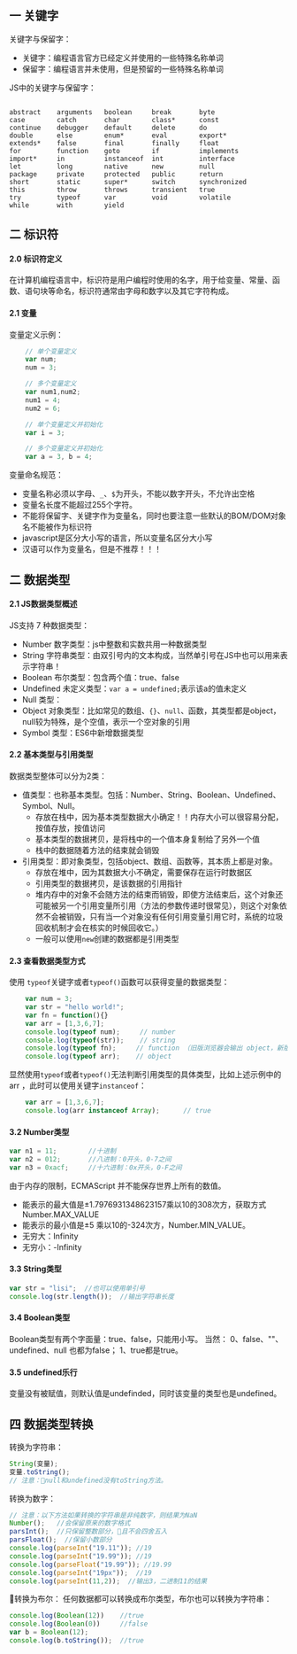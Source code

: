 ## 一 关键字

关键字与保留字：
- 关键字：编程语言官方已经定义并使用的一些特殊名称单词
- 保留字：编程语言并未使用，但是预留的一些特殊名称单词

JS中的关键字与保留字：
```

abstract	arguments	boolean	    break	    byte
case	    catch	    char	    class*	    const
continue	debugger	default	    delete	    do
double	    else	    enum*	    eval	    export*
extends*	false	    final	    finally	    float
for	        function	goto	    if	        implements
import*	    in	        instanceof	int	        interface
let	        long	    native	    new	        null
package	    private	    protected	public	    return
short	    static	    super*	    switch	    synchronized
this	    throw	    throws	    transient	true
try	        typeof	    var	        void	    volatile
while	    with	    yield
```

## 二 标识符

#### 2.0 标识符定义

在计算机编程语言中，标识符是用户编程时使用的名字，用于给变量、常量、函数、语句块等命名，标识符通常由字母和数字以及其它字符构成。

#### 2.1 变量

变量定义示例：
```js
    // 单个变量定义
    var num;
    num = 3;

    // 多个变量定义
    var num1,num2;
    num1 = 4;
    num2 = 6;

    // 单个变量定义并初始化
    var i = 3;

    // 多个变量定义并初始化
    var a = 3, b = 4;
```

变量命名规范：
- 变量名称必须以字母、`_`、`$`为开头，不能以数字开头，不允许出空格
- 变量名长度不能超过255个字符。
- 不能将保留字、关键字作为变量名，同时也要注意一些默认的BOM/DOM对象名不能被作为标识符
- javascript是区分大小写的语言，所以变量名区分大小写
- 汉语可以作为变量名，但是不推荐！！！

## 二 数据类型

#### 2.1 JS数据类型概述

JS支持 7 种数据类型：
- Number 数字类型：js中整数和实数共用一种数据类型
- String 字符串类型：由双引号内的文本构成，当然单引号在JS中也可以用来表示字符串！
- Boolean 布尔类型：包含两个值：true、false
- Undefined 未定义类型：`var a = undefined;`表示该a的值未定义
- Null 类型：
- Object 对象类型：比如常见的数组、`{}`、`null`、函数，其类型都是object，null较为特殊，是个空值，表示一个空对象的引用
- Symbol 类型：ES6中新增数据类型

#### 2.2 基本类型与引用类型

数据类型整体可以分为2类：
- 值类型：也称基本类型。包括：Number、String、Boolean、Undefined、Symbol、Null。
  - 存放在栈中，因为基本类型数据大小确定！！内存大小可以很容易分配，按值存放，按值访问
  - 基本类型的数据拷贝，是将栈中的一个值本身复制给了另外一个值
  - 栈中的数据随着方法的结束就会销毁
- 引用类型：即对象类型，包括object、数组、函数等，其本质上都是对象。
  - 存放在堆中，因为其数据大小不确定，需要保存在运行时数据区
  - 引用类型的数据拷贝，是该数据的引用指针
  - 堆内存中的对象不会随方法的结束而销毁，即使方法结束后，这个对象还可能被另一个引用变量所引用（方法的参数传递时很常见），则这个对象依然不会被销毁，只有当一个对象没有任何引用变量引用它时，系统的垃圾回收机制才会在核实的时候回收它。）
  - 一般可以使用`new`创建的数据都是引用类型

#### 2.3 查看数据类型方式

使用 `typeof`关键字或者`typeof()`函数可以获得变量的数据类型：
```js
    var num = 3;
    var str = "hello world!";
    var fn = function(){}
    var arr = [1,3,6,7];
    console.log(typeof num);     // number
    console.log(typeof(str));    // string
    console.log(typeof fn);     // function （旧版浏览器会输出 object，新版改为了function）
    console.log(typeof arr);    // object    
```

显然使用`typeof`或者`typeof()`无法判断引用类型的具体类型，比如上述示例中的 arr ，此时可以使用关键字`instanceof`：
```js
    var arr = [1,3,6,7];
    console.log(arr instanceof Array);      // true
```

#### 3.2 Number类型
```javascript
var n1 = 11;        //十进制
var n2 = 012;       //八进制：0开头，0-7之间
var n3 = 0xacf;     //十六进制：0x开头，0-F之间
```
由于内存的限制，ECMAScript 并不能保存世界上所有的数值。
- 能表示的最大值是±1.7976931348623157乘以10的308次方，获取方式Number.MAX_VALUE
- 能表示的最小值是±5 乘以10的-324次方，Number.MIN_VALUE。
- 无穷大：Infinity
- 无穷小：-Infinity
#### 3.3 String类型
```javascript
var str = "lisi";  //也可以使用单引号
console.log(str.length());  //输出字符串长度
```
#### 3.4 Boolean类型
Boolean类型有两个字面量：true、false，只能用小写。
当然：
0、false、""、undefined、null 也都为false；
1、true都是true。
#### 3.5 undefined乐行
变量没有被赋值，则默认值是undefinded，同时该变量的类型也是undefined。
## 四 数据类型转换
转换为字符串：
```javascript
String(变量);
变量.toString();
// 注意：null和undefined没有toString方法。
```
转换为数字：
```javascript
// 注意：以下方法如果转换的字符串是非纯数字，则结果为NaN
Number();   //会保留原来的数字格式
parsInt();  //只保留整数部分，且不会四舍五入
parsFloat();  //保留小数部分
console.log(parseInt("19.11")); //19
console.log(parseInt("19.99")); //19
console.log(parseFloat("19.99")); //19.99
console.log(parseInt("19px"));  //19
console.log(parseInt(11,2));  //输出3，二进制11的结果
```
转换为布尔：
任何数据都可以转换成布尔类型，布尔也可以转换为字符串：
```javascript
console.log(Boolean(12))    //true
console.log(Boolean(0))     //false
var b = Boolean(12);
console.log(b.toString());  //true
```
